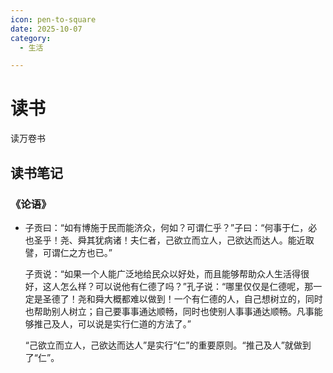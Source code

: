 ```yaml
---
icon: pen-to-square
date: 2025-10-07
category:
  - 生活

---
```


# 读书

读万卷书

## 读书笔记


### 《论语》

- 子贡曰：“如有博施于民而能济众，何如？可谓仁乎？”子曰：“何事于仁，必也圣乎！尧、舜其犹病诸！夫仁者，己欲立而立人，己欲达而达人。能近取譬，可谓仁之方也已。”

  子贡说：“如果一个人能广泛地给民众以好处，而且能够帮助众人生活得很好，这人怎么样？可以说他有仁德了吗？”孔子说：“哪里仅仅是仁德呢，那一定是圣德了！尧和舜大概都难以做到！一个有仁德的人，自己想树立的，同时也帮助别人树立；自己要事事通达顺畅，同时也使别人事事通达顺畅。凡事能够推己及人，可以说是实行仁道的方法了。”

  “己欲立而立人，己欲达而达人”是实行“仁”的重要原则。“推己及人”就做到了“仁”。
